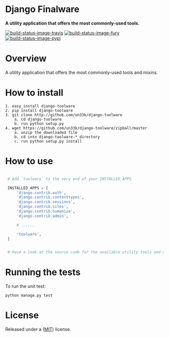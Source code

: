 Django Finalware
====================

**A utility application that offers the most commonly-used tools.**

[![build-status-image-travis]][travis]
[![build-status-image-fury]][fury]
[![build-status-image-pypi]][pypi]


Overview
====================

A utility application that offers the most commonly-used tools and mixins.


How to install
====================

    1. easy_install django-toolware
    2. pip install django-toolware
    3. git clone http://github.com/un33k/django-toolware
        a. cd django-toolware
        b. run python setup.py
    4. wget https://github.com/un33k/django-toolware/zipball/master
        a. unzip the downloaded file
        b. cd into django-toolware-* directory
        c. run python setup.py install


How to use
====================

   ```python

    # Add `toolware` to the very end of your INSTALLED_APPS

    INSTALLED_APPS = [
        'django.contrib.auth',
        'django.contrib.contenttypes',
        'django.contrib.sessions',
        'django.contrib.sites',
        'django.contrib.humanize',
        'django.contrib.admin',

        # ......

        'toolware',
    ]


    # Have a look at the source code for the available utility tools and mixins
   ```


Running the tests
====================

To run the unit test:

    python manage.py test


License
====================

Released under a ([MIT](LICENSE)) license.


[build-status-image-travis]: https://secure.travis-ci.org/un33k/django-toolware.png?branch=master
[travis]: http://travis-ci.org/un33k/django-toolware?branch=master

[build-status-image-fury]: https://badge.fury.io/py/django-toolware.png
[fury]: http://badge.fury.io/py/django-toolware

[build-status-image-pypi]: https://pypip.in/d/django-toolware/badge.png
[pypi]: https://crate.io/packages/django-toolware?version=latest
